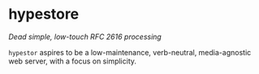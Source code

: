 hypestore
=========

*Dead simple, low-touch RFC 2616 processing*

```hypestor``` aspires to be a low-maintenance, verb-neutral, media-agnostic web server, with a focus on simplicity.
